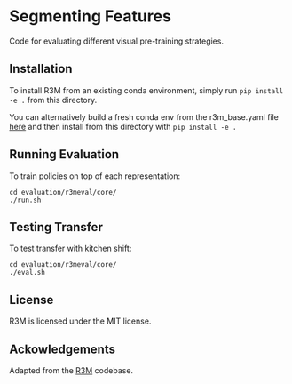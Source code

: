 # Segmenting Features

Code for evaluating different visual pre-training strategies.

## Installation

To install R3M from an existing conda environment, simply run `pip install -e .` from this directory. 

You can alternatively build a fresh conda env from the r3m_base.yaml file [here](https://github.com/facebookresearch/r3m/blob/main/r3m/r3m_base.yaml) and then install from this directory with `pip install -e .`

## Running Evaluation

To train policies on top of each representation:
```
cd evaluation/r3meval/core/
./run.sh
```

## Testing Transfer

To test transfer with kitchen shift:
```
cd evaluation/r3meval/core/
./eval.sh
```

## License

R3M is licensed under the MIT license.

## Ackowledgements

Adapted from the [R3M](https://github.com/facebookresearch/r3m) codebase.
